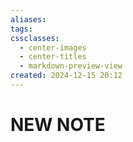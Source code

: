 ```yaml
---
aliases: 
tags: 
cssclasses:
  - center-images
  - center-titles
  - markdown-preview-view
created: 2024-12-15 20:12
---
```






# NEW NOTE
